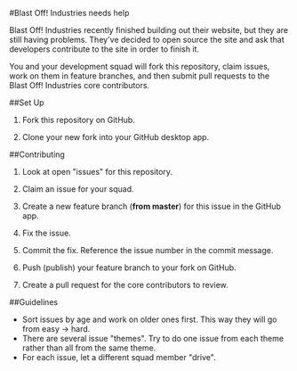 #Blast Off! Industries needs help

Blast Off! Industries recently finished building out their website, but they are still having problems. They've decided to open source the site and ask that developers contribute to the site in order to finish it.

You and your development squad will fork this repository, claim issues, work on them in feature branches, and then submit pull requests to the Blast Off! Industries core contributors.

##Set Up

1. Fork this repository on GitHub.

2. Clone your new fork into your GitHub desktop app.

##Contributing

1. Look at open "issues" for this repository.

2. Claim an issue for your squad.

3. Create a new feature branch (**from master**) for this issue in the GitHub app.

4. Fix the issue.

5. Commit the fix. Reference the issue number in the commit message.

6. Push (publish) your feature branch to your fork on GitHub.

7. Create a pull request for the core contributors to review.

##Guidelines

- Sort issues by age and work on older ones first. This way they will go from easy -> hard.
- There are several issue "themes". Try to do one issue from each theme rather than all from the same theme.
- For each issue, let a different squad member "drive".
